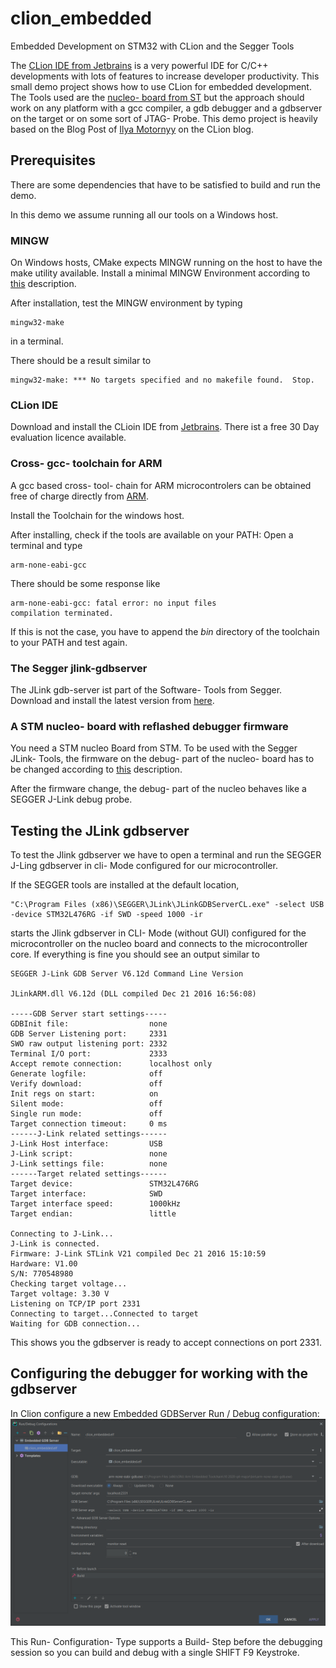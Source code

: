 # clion_embedded
Embedded Development on STM32 with CLion and the Segger Tools

The [CLion IDE from Jetbrains](https://www.jetbrains.com/clion/) is a very powerful IDE for C/C++ developments with lots 
of features to increase developer productivity. This small demo project shows how to use CLion for embedded development. 
The Tools used are the [nucleo- board from ST](http://www.st.com/content/st_com/en/products/evaluation-tools/product-evaluation-tools/mcu-eval-tools/stm32-mcu-eval-tools/stm32-mcu-nucleo/nucleo-l476rg.html) 
but the approach should work on any platform with a gcc compiler, a gdb debugger and a gdbserver on the target or on 
some sort of JTAG- Probe. This demo project is heavily based on the Blog Post of [Ilya Motornyy](https://blog.jetbrains.com/clion/2016/06/clion-for-embedded-development/)
on the CLion blog.

## Prerequisites
There are some dependencies that have to be satisfied to build and run the demo.

In this demo we assume running all our tools on a Windows host.

### MINGW
On Windows hosts, CMake expects MINGW running on the host to have the make utility available.
Install a minimal MINGW Environment according to [this](http://www.mingw.org/wiki/Getting_Started) description.

After installation, test the MINGW environment by typing
    
    mingw32-make
    
in a terminal.

There should be a result similar to

    mingw32-make: *** No targets specified and no makefile found.  Stop.

### CLion IDE
Download and install the CLioin IDE from [Jetbrains](https://www.jetbrains.com/clion/).
There ist a free 30 Day evaluation licence available.

### Cross- gcc- toolchain for ARM
A gcc based cross- tool- chain for ARM microcontrolers can be obtained free of charge directly from [ARM](https://developer.arm.com/open-source/gnu-toolchain/gnu-rm/downloads).

Install the Toolchain for the windows host.

After installing, check if the tools are available on your PATH: Open a terminal and type

    arm-none-eabi-gcc

There should be some response like

    arm-none-eabi-gcc: fatal error: no input files
    compilation terminated.
    
If this is not the case, you have to append the _bin_ directory of the toolchain to your PATH and test again.

### The Segger jlink-gdbserver
The JLink gdb-server ist part of the Software- Tools from Segger. Download and install the latest version from 
[here](https://www.segger.com/downloads/jlink/#J-LinkSoftwareAndDocumentationPack).

### A STM nucleo- board with reflashed debugger firmware
You need a STM nucleo Board from STM. To be used with the Segger JLink- Tools, the firmware on the debug- part of the
nucleo- board has to be changed according to [this](https://www.segger.com/products/debug-probes/j-link/models/other-j-links/st-link-on-board/) description.

After the firmware change, the debug- part of the nucleo behaves like a SEGGER J-Link debug probe.

## Testing the JLink gdbserver
To test the Jlink gdbserver we have to open a terminal and run the SEGGER J-Ling gdbserver in cli- Mode configured for
our microcontroller. 

If the SEGGER tools are installed at the default location, 

    "C:\Program Files (x86)\SEGGER\JLink\JLinkGDBServerCL.exe" -select USB -device STM32L476RG -if SWD -speed 1000 -ir 

starts the Jlink gdbserver in CLI- Mode (without GUI) configured for the microcontroller on the nucleo board and
connects to the microcontroller core.
If everything is fine you should see an output similar to

    SEGGER J-Link GDB Server V6.12d Command Line Version
    
    JLinkARM.dll V6.12d (DLL compiled Dec 21 2016 16:56:08)
    
    -----GDB Server start settings-----
    GDBInit file:                  none
    GDB Server Listening port:     2331
    SWO raw output listening port: 2332
    Terminal I/O port:             2333
    Accept remote connection:      localhost only
    Generate logfile:              off
    Verify download:               off
    Init regs on start:            on
    Silent mode:                   off
    Single run mode:               off
    Target connection timeout:     0 ms
    ------J-Link related settings------
    J-Link Host interface:         USB
    J-Link script:                 none
    J-Link settings file:          none
    ------Target related settings------
    Target device:                 STM32L476RG
    Target interface:              SWD
    Target interface speed:        1000kHz
    Target endian:                 little
    
    Connecting to J-Link...
    J-Link is connected.
    Firmware: J-Link STLink V21 compiled Dec 21 2016 15:10:59
    Hardware: V1.00
    S/N: 770548980
    Checking target voltage...
    Target voltage: 3.30 V
    Listening on TCP/IP port 2331
    Connecting to target...Connected to target
    Waiting for GDB connection...

This shows you the gdbserver is ready to accept connections on port 2331.

## Configuring the debugger for working with the gdbserver
In Clion configure a new Embedded GDBServer Run / Debug configuration:
![alt text](Doc/debugger_config.png)

This Run- Configuration- Type supports a Build- Step before the debugging session so you can build and debug with a 
single SHIFT F9 Keystroke.
